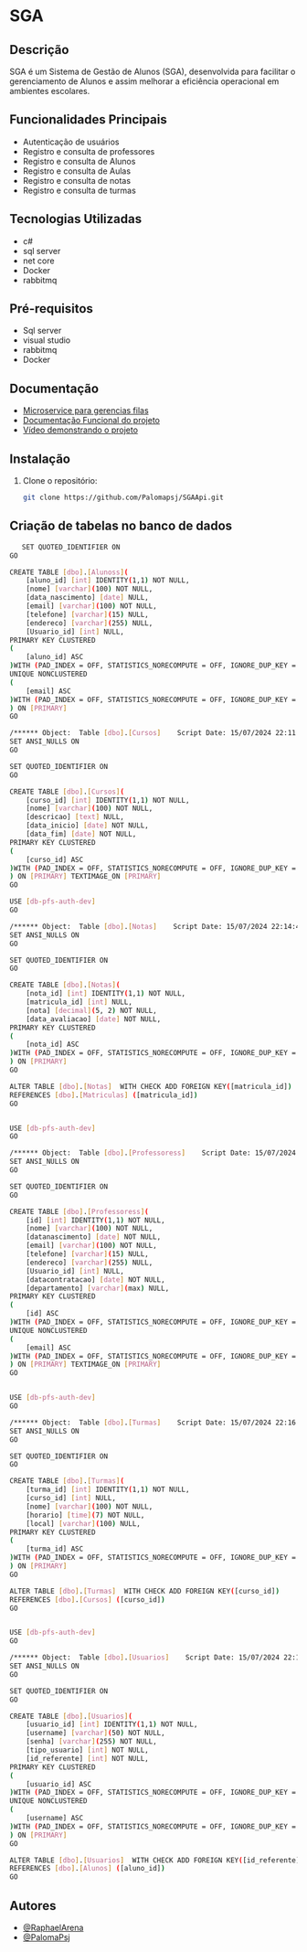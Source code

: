 # SGA

## Descrição
SGA é um Sistema de Gestão de Alunos (SGA), desenvolvida para facilitar o gerenciamento de Alunos e assim melhorar a eficiência operacional em ambientes escolares.

## Funcionalidades Principais
- Autenticação de usuários
- Registro  e consulta de professores
- Registro e consulta de Alunos
- Registro e consulta de Aulas
- Registro e consulta de notas
- Registro e consulta de turmas


## Tecnologias Utilizadas
- c#
- sql server
- net core
- Docker
- rabbitmq

## Pré-requisitos
- Sql server
- visual studio 
- rabbitmq
- Docker

## Documentação
- [Microservice para gerencias filas](https://github.com/raphaelarena/ProcessingMicroservice)
- [Documentação Funcional do projeto](https://github.com/Palomapsj/SGAApi/blob/main/Especifica%C3%A7%C3%A3o_funcional_SGA.docx)
- [Vídeo demonstrando o projeto](https://youtu.be/-b77WFcbVKE)

## Instalação
1. Clone o repositório:
   ```bash
   git clone https://github.com/Palomapsj/SGAApi.git

   
## Criação de tabelas no banco de dados


```bash
   SET QUOTED_IDENTIFIER ON
GO

CREATE TABLE [dbo].[Alunoss](
	[aluno_id] [int] IDENTITY(1,1) NOT NULL,
	[nome] [varchar](100) NOT NULL,
	[data_nascimento] [date] NULL,
	[email] [varchar](100) NOT NULL,
	[telefone] [varchar](15) NULL,
	[endereco] [varchar](255) NULL,
	[Usuario_id] [int] NULL,
PRIMARY KEY CLUSTERED 
(
	[aluno_id] ASC
)WITH (PAD_INDEX = OFF, STATISTICS_NORECOMPUTE = OFF, IGNORE_DUP_KEY = OFF, ALLOW_ROW_LOCKS = ON, ALLOW_PAGE_LOCKS = ON, OPTIMIZE_FOR_SEQUENTIAL_KEY = OFF) ON [PRIMARY],
UNIQUE NONCLUSTERED 
(
	[email] ASC
)WITH (PAD_INDEX = OFF, STATISTICS_NORECOMPUTE = OFF, IGNORE_DUP_KEY = OFF, ALLOW_ROW_LOCKS = ON, ALLOW_PAGE_LOCKS = ON, OPTIMIZE_FOR_SEQUENTIAL_KEY = OFF) ON [PRIMARY]
) ON [PRIMARY]
GO

/****** Object:  Table [dbo].[Cursos]    Script Date: 15/07/2024 22:11:11 ******/
SET ANSI_NULLS ON
GO

SET QUOTED_IDENTIFIER ON
GO

CREATE TABLE [dbo].[Cursos](
	[curso_id] [int] IDENTITY(1,1) NOT NULL,
	[nome] [varchar](100) NOT NULL,
	[descricao] [text] NULL,
	[data_inicio] [date] NOT NULL,
	[data_fim] [date] NOT NULL,
PRIMARY KEY CLUSTERED 
(
	[curso_id] ASC
)WITH (PAD_INDEX = OFF, STATISTICS_NORECOMPUTE = OFF, IGNORE_DUP_KEY = OFF, ALLOW_ROW_LOCKS = ON, ALLOW_PAGE_LOCKS = ON, OPTIMIZE_FOR_SEQUENTIAL_KEY = OFF) ON [PRIMARY]
) ON [PRIMARY] TEXTIMAGE_ON [PRIMARY]
GO

USE [db-pfs-auth-dev]
GO

/****** Object:  Table [dbo].[Notas]    Script Date: 15/07/2024 22:14:41 ******/
SET ANSI_NULLS ON
GO

SET QUOTED_IDENTIFIER ON
GO

CREATE TABLE [dbo].[Notas](
	[nota_id] [int] IDENTITY(1,1) NOT NULL,
	[matricula_id] [int] NULL,
	[nota] [decimal](5, 2) NOT NULL,
	[data_avaliacao] [date] NOT NULL,
PRIMARY KEY CLUSTERED 
(
	[nota_id] ASC
)WITH (PAD_INDEX = OFF, STATISTICS_NORECOMPUTE = OFF, IGNORE_DUP_KEY = OFF, ALLOW_ROW_LOCKS = ON, ALLOW_PAGE_LOCKS = ON, OPTIMIZE_FOR_SEQUENTIAL_KEY = OFF) ON [PRIMARY]
) ON [PRIMARY]
GO

ALTER TABLE [dbo].[Notas]  WITH CHECK ADD FOREIGN KEY([matricula_id])
REFERENCES [dbo].[Matriculas] ([matricula_id])
GO


USE [db-pfs-auth-dev]
GO

/****** Object:  Table [dbo].[Professoress]    Script Date: 15/07/2024 22:15:40 ******/
SET ANSI_NULLS ON
GO

SET QUOTED_IDENTIFIER ON
GO

CREATE TABLE [dbo].[Professoress](
	[id] [int] IDENTITY(1,1) NOT NULL,
	[nome] [varchar](100) NOT NULL,
	[datanascimento] [date] NOT NULL,
	[email] [varchar](100) NOT NULL,
	[telefone] [varchar](15) NULL,
	[endereco] [varchar](255) NULL,
	[Usuario_id] [int] NULL,
	[datacontratacao] [date] NOT NULL,
	[departamento] [varchar](max) NULL,
PRIMARY KEY CLUSTERED 
(
	[id] ASC
)WITH (PAD_INDEX = OFF, STATISTICS_NORECOMPUTE = OFF, IGNORE_DUP_KEY = OFF, ALLOW_ROW_LOCKS = ON, ALLOW_PAGE_LOCKS = ON, OPTIMIZE_FOR_SEQUENTIAL_KEY = OFF) ON [PRIMARY],
UNIQUE NONCLUSTERED 
(
	[email] ASC
)WITH (PAD_INDEX = OFF, STATISTICS_NORECOMPUTE = OFF, IGNORE_DUP_KEY = OFF, ALLOW_ROW_LOCKS = ON, ALLOW_PAGE_LOCKS = ON, OPTIMIZE_FOR_SEQUENTIAL_KEY = OFF) ON [PRIMARY]
) ON [PRIMARY] TEXTIMAGE_ON [PRIMARY]
GO


USE [db-pfs-auth-dev]
GO

/****** Object:  Table [dbo].[Turmas]    Script Date: 15/07/2024 22:16:08 ******/
SET ANSI_NULLS ON
GO

SET QUOTED_IDENTIFIER ON
GO

CREATE TABLE [dbo].[Turmas](
	[turma_id] [int] IDENTITY(1,1) NOT NULL,
	[curso_id] [int] NULL,
	[nome] [varchar](100) NOT NULL,
	[horario] [time](7) NOT NULL,
	[local] [varchar](100) NULL,
PRIMARY KEY CLUSTERED 
(
	[turma_id] ASC
)WITH (PAD_INDEX = OFF, STATISTICS_NORECOMPUTE = OFF, IGNORE_DUP_KEY = OFF, ALLOW_ROW_LOCKS = ON, ALLOW_PAGE_LOCKS = ON, OPTIMIZE_FOR_SEQUENTIAL_KEY = OFF) ON [PRIMARY]
) ON [PRIMARY]
GO

ALTER TABLE [dbo].[Turmas]  WITH CHECK ADD FOREIGN KEY([curso_id])
REFERENCES [dbo].[Cursos] ([curso_id])
GO


USE [db-pfs-auth-dev]
GO

/****** Object:  Table [dbo].[Usuarios]    Script Date: 15/07/2024 22:16:37 ******/
SET ANSI_NULLS ON
GO

SET QUOTED_IDENTIFIER ON
GO

CREATE TABLE [dbo].[Usuarios](
	[usuario_id] [int] IDENTITY(1,1) NOT NULL,
	[username] [varchar](50) NOT NULL,
	[senha] [varchar](255) NOT NULL,
	[tipo_usuario] [int] NOT NULL,
	[id_referente] [int] NOT NULL,
PRIMARY KEY CLUSTERED 
(
	[usuario_id] ASC
)WITH (PAD_INDEX = OFF, STATISTICS_NORECOMPUTE = OFF, IGNORE_DUP_KEY = OFF, ALLOW_ROW_LOCKS = ON, ALLOW_PAGE_LOCKS = ON, OPTIMIZE_FOR_SEQUENTIAL_KEY = OFF) ON [PRIMARY],
UNIQUE NONCLUSTERED 
(
	[username] ASC
)WITH (PAD_INDEX = OFF, STATISTICS_NORECOMPUTE = OFF, IGNORE_DUP_KEY = OFF, ALLOW_ROW_LOCKS = ON, ALLOW_PAGE_LOCKS = ON, OPTIMIZE_FOR_SEQUENTIAL_KEY = OFF) ON [PRIMARY]
) ON [PRIMARY]
GO

ALTER TABLE [dbo].[Usuarios]  WITH CHECK ADD FOREIGN KEY([id_referente])
REFERENCES [dbo].[Alunos] ([aluno_id])
GO

```

## Autores

- [@RaphaelArena](https://github.com/raphaelarena)
- [@PalomaPsj](https://github.com/palomapsj)




